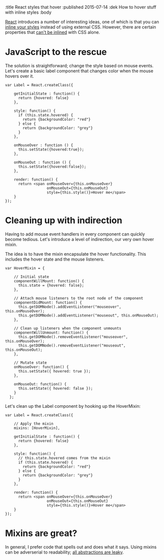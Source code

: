 :title React styles that hover
:published 2015-07-14
:dek How to hover stuff with inline styles
:body

[React](http://http://facebook.github.io/react/) introduces a number of interesting ideas, one of which is that 
you can [inline your styles](https://vimeo.com/116209150) instead of using external CSS.  However, there are certain 
properties that [can't be inlined](http://stackoverflow.com/questions/1033156/how-to-write-ahover-in-inline-css) 
with CSS alone.

# JavaScript to the rescue
The solution is straightforward; change the style based on mouse events. Let's create a basic label component 
that changes color when the mouse hovers over it.

```
var Label = React.createClass({

    getInitialState : function() {
      return {hovered: false}
    },

    style: function() {
      if (this.state.hovered) {
        return {backgroundColor: "red"}
      } else {
        return {backgroundColor: "grey"}
      }
    },

    onMouseOver : function () {
      this.setState({hovered:true});
    },

    onMouseOut : function () {
      this.setState({hovered:false});
    },

    render: function() {
      return <span onMouseOver={this.onMouseOver} 
                   onMouseOut={this.onMouseOut} 
                   style={this.style()}>Hover me</span>
    }
});
```

# Cleaning up with indirection
Having to add mouse event handlers in every component can quickly become tedious. Let's introduce a level of 
indirection, our very own hover mixin.

The idea is to have the mixin encapsulate the hover functionality. This includes the hover state and the 
mouse listeners.

```
var HoverMixin = {

    // Initial state
    componentWillMount: function() {
      this.state = {hovered: false};
    },
    
    // Attach mouse listeners to the root node of the component
    componentDidMount: function() {
      this.getDOMNode().addEventListener("mouseover", this.onMouseOver);
      this.getDOMNode().addEventListener("mouseout", this.onMouseOut);
    },
    
    // Clean up listeners when the component unmounts
    componentWillUnmount: function() {
      this.getDOMNode().removeEventListener("mouseover", this.onMouseOver);
      this.getDOMNode().removeEventListener("mouseout", this.onMouseOut);
    },
    
    // Mutate state
    onMouseOver: function() {
      this.setState({ hovered: true });
    },
    
    onMouseOut: function() {
      this.setState({ hovered: false });
    }
  };
```

Let's clean up the Label component by hooking up the HoverMixin: 

```
var Label = React.createClass({
    
    // Apply the mixin 
    mixins: [HoverMixin],

    getInitialState : function() {
      return {hovered: false}
    },

    style: function() {
      // this.state.hovered comes from the mixin
      if (this.state.hovered) {
        return {backgroundColor: "red"}
      } else {
        return {backgroundColor: "grey"}
      }
    },

    render: function() {
      return <span onMouseOver={this.onMouseOver} 
                   onMouseOut={this.onMouseOut} 
                   style={this.style()}>Hover me</span>
    }
});
```

# Mixins are great?
In general, I prefer code that spells out and does what it says. Using mixins can be adverserial to readability; 
[all abstractions are leaky](http://www.joelonsoftware.com/articles/LeakyAbstractions.html).
